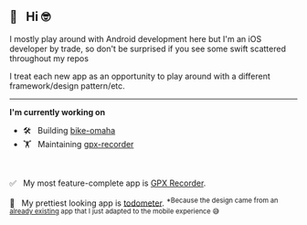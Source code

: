 ## 👋 &nbsp; Hi 🤓

I mostly play around with Android development here but I'm an iOS developer by trade, so don't be surprised if you see some swift scattered throughout my repos

I treat each new app as an opportunity to play around with a different framework/design pattern/etc.

---

**I'm currently working on**
- 🛠 &nbsp; Building [bike-omaha](https://github.com/BradPatras/bike-omaha/)
- 🏋️ &nbsp; Maintaining [gpx-recorder](https://github.com/BradPatras/gpx-recorder)

&nbsp;

✅ &nbsp; My most feature-complete app is [GPX Recorder](https://github.com/bradpatras/gpx-recorder).  

💎 &nbsp; My prettiest looking app is [todometer](https://github.com/bradpatras/todometer-android). <sup>*Because the design came from an [already existing](https://github.com/cassidoo/todometer) app that I just adapted to the mobile experience 😅 </sup>
